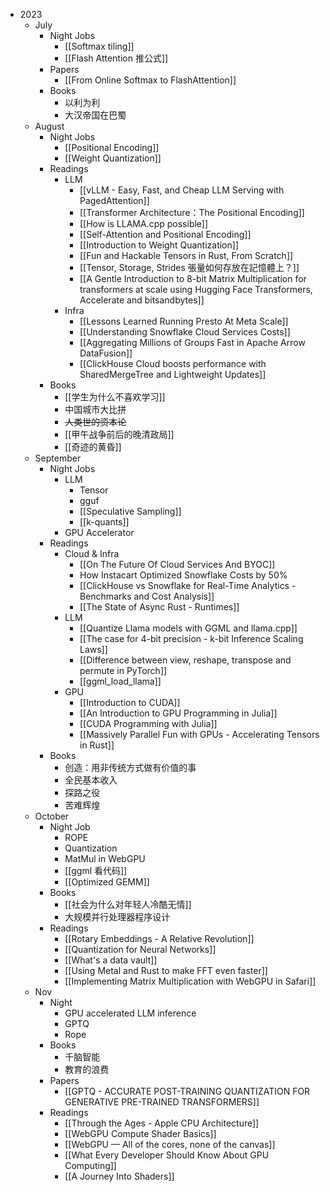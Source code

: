 - 2023
	- July
		- Night Jobs
			- [[Softmax tiling]]
			- [[Flash Attention 推公式]]
		- Papers
			- [[From Online Softmax to FlashAttention]]
		- Books
			- 以利为利
			- 大汉帝国在巴蜀
	- August
		- Night Jobs
			- [[Positional Encoding]]
			- [[Weight Quantization]]
		- Readings
			- LLM
				- [[vLLM - Easy, Fast, and Cheap LLM Serving with PagedAttention]]
				- [[Transformer Architecture：The Positional Encoding]]
				- [[How is LLAMA.cpp possible]]
				- [[Self-Attention and Positional Encoding]]
				-  [[Introduction to Weight Quantization]]
				- [[Fun and Hackable Tensors in Rust, From Scratch]]
				- [[Tensor, Storage, Strides 張量如何存放在記憶體上？]]
				- [[A Gentle Introduction to 8-bit Matrix Multiplication for transformers at scale using Hugging Face Transformers, Accelerate and bitsandbytes]]
			- Infra
				- [[Lessons Learned Running Presto At Meta Scale]]
				- [[Understanding Snowflake Cloud Services Costs]]
				- [[Aggregating Millions of Groups Fast in Apache Arrow DataFusion]]
				- [[ClickHouse Cloud boosts performance with SharedMergeTree and Lightweight Updates]]
		- Books
			- [[学生为什么不喜欢学习]]
			- 中国城市大比拼
			- ~~人类世的资本论~~
			- [[甲午战争前后的晚清政局]]
			- [[奇迹的黄昏]]
	- September
		- Night Jobs
			- LLM
				- Tensor
				- gguf
				- [[Speculative Sampling]]
				- [[k-quants]]
			- GPU Accelerator
		- Readings
			- Cloud & Infra
				- [[On The Future Of Cloud Services And BYOC]]
				- How Instacart Optimized Snowflake Costs by 50%
				- [[ClickHouse vs Snowflake for Real-Time Analytics - Benchmarks and Cost Analysis]]
				- [[The State of Async Rust - Runtimes]]
			- LLM
				- [[Quantize Llama models with GGML and llama.cpp]]
				- [[The case for 4-bit precision - k-bit Inference Scaling Laws]]
				- [[Difference between view, reshape, transpose and permute in PyTorch]]
				- [[ggml_load_llama]]
			- GPU
				- [[Introduction to CUDA]]
				- [[An Introduction to GPU Programming in Julia]]
				- [[CUDA Programming with Julia]]
				- [[Massively Parallel Fun with GPUs - Accelerating Tensors in Rust]]
		- Books
			- 创造：用非传统方式做有价值的事
			- 全民基本收入
			- 探路之役
			- 苦难辉煌
	- October
		- Night Job
			- ROPE
			- Quantization
			- MatMul in WebGPU
			- [[ggml 看代码]]
			- [[Optimized GEMM]]
		- Books
			- [[社会为什么对年轻人冷酷无情]]
			- 大规模并行处理器程序设计
		- Readings
			- [[Rotary Embeddings - A Relative Revolution]]
			- [[Quantization for Neural Networks]]
			- [[What's a data vault]]
			- [[Using Metal and Rust to make FFT even faster]]
			- [[Implementing Matrix Multiplication with WebGPU in Safari]]
	- Nov
		- Night
			- GPU accelerated LLM inference
			- GPTQ
			- Rope
		- Books
			- 千脑智能
			- 教育的浪费
		- Papers
			- [[GPTQ - ACCURATE POST-TRAINING QUANTIZATION FOR GENERATIVE PRE-TRAINED TRANSFORMERS]]
		- Readings
			- [[Through the Ages - Apple CPU Architecture]]
			- [[WebGPU Compute Shader Basics]]
			- [[WebGPU — All of the cores, none of the canvas]]
			- [[What Every Developer Should Know About GPU Computing]]
			- [[A Journey Into Shaders]]